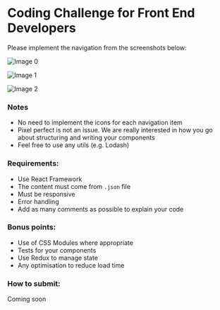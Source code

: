# Coding Challenge for Front End Developers

Please implement the navigation from the screenshots below:

![Image 0](https://s3-ap-southeast-2.amazonaws.com/content.agridigital.io/content/images/challenge/image00.png)

![Image 1](https://s3-ap-southeast-2.amazonaws.com/content.agridigital.io/content/images/challenge/image01.png)

![Image 2](https://s3-ap-southeast-2.amazonaws.com/content.agridigital.io/content/images/challenge/image02.png)

### Notes
- No need to implement the icons for each navigation item
- Pixel perfect is not an issue. We are really interested in how you go about structuring and writing your components
- Feel free to use any utils (e.g. Lodash)

### Requirements:
- Use React Framework
- The content must come from `.json` file
- Must be responsive
- Error handling
- Add as many comments as possible to explain your code

### Bonus points:
- Use of CSS Modules where appropriate 
- Tests for your components
- Use Redux to manage state
- Any optimisation to reduce load time

### How to submit:
Coming soon
